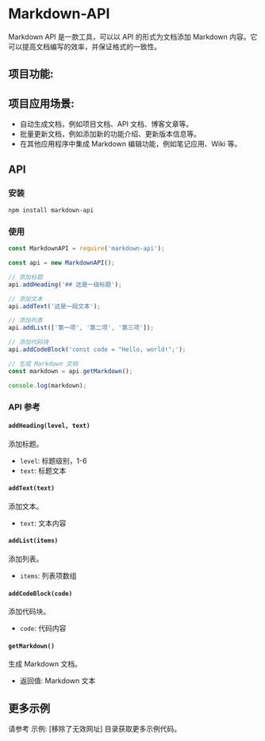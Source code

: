 # Markdown-API

Markdown API 是一款工具，可以以 API 的形式为文档添加 Markdown 内容。它可以提高文档编写的效率，并保证格式的一致性。

## 项目功能:

## 项目应用场景:

- 自动生成文档，例如项目文档、API 文档、博客文章等。
- 批量更新文档，例如添加新的功能介绍、更新版本信息等。
- 在其他应用程序中集成 Markdown 编辑功能，例如笔记应用、Wiki 等。

## API

### 安装

```
npm install markdown-api
```

### 使用

```javascript
const MarkdownAPI = require('markdown-api');

const api = new MarkdownAPI();

// 添加标题
api.addHeading('## 这是一级标题');

// 添加文本
api.addText('这是一段文本');

// 添加列表
api.addList(['第一项', '第二项', '第三项']);

// 添加代码块
api.addCodeBlock('const code = "Hello, world!";');

// 生成 Markdown 文档
const markdown = api.getMarkdown();

console.log(markdown);
```

### API 参考

#### `addHeading(level, text)`

添加标题。

* `level`: 标题级别，1-6
* `text`: 标题文本

#### `addText(text)`

添加文本。

* `text`: 文本内容

#### `addList(items)`

添加列表。

* `items`: 列表项数组

#### `addCodeBlock(code)`

添加代码块。

* `code`: 代码内容

#### `getMarkdown()`

生成 Markdown 文档。

* 返回值: Markdown 文本

## 更多示例

请参考 示例: [移除了无效网址] 目录获取更多示例代码。
